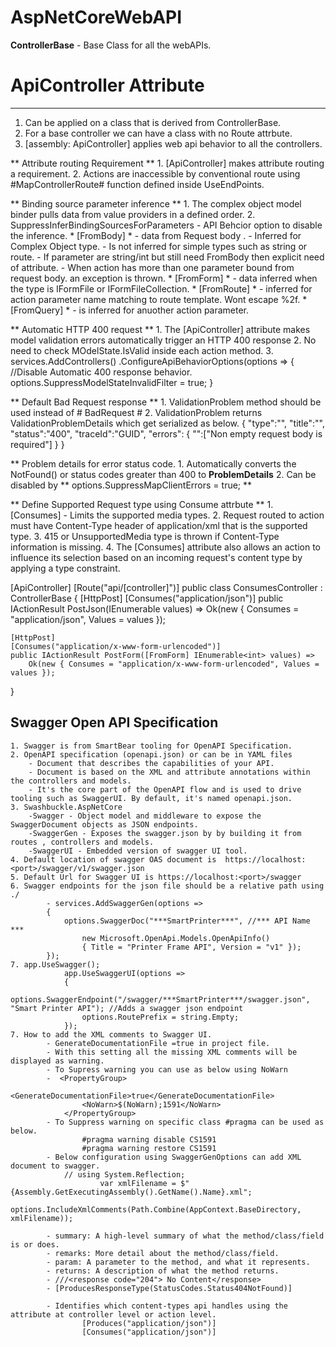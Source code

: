 # AspNetCoreWebAPI

 **ControllerBase** - Base Class for all the webAPIs.
 
 # ApiController Attribute
 -------------------------
 
 1. Can be applied on a class that is derived from ControllerBase.
 2. For a base controller we can have a class with no Route attrbute.
 3. [assembly: ApiController] applies web api behavior to all the controllers.

** Attribute routing Requirement **
	1. [ApiController] makes attribute routing a requirement.
	2. Actions are inaccessible by conventional route using #MapControllerRoute# function defined inside UseEndPoints.

** Binding source parameter inference **
	1. The complex object model binder pulls data from value providers in a defined order.
	2. SuppressInferBindingSourcesForParameters - API Behcior option to disable the inference.
		* [FromBody] * - data from Request body . 
				- Inferred for Complex Object type.
				- Is not inferred for simple types such as string or route.
				- If parameter are string/int but still need FromBody then explicit need of attribute.
				- When action has more than one parameter bound from request body. an exception is thrown.
		* [FromForm] * - data inferred when the type is IFormFile or IFormFileCollection.
		* [FromRoute] * - inferred for action parameter name matching to route template. Wont escape %2f.
		* [FromQuery] * - is inferred for anuother action parameter.
	
** Automatic HTTP 400 request **
	1. The [ApiController] attribute makes model validation errors automatically trigger an HTTP 400 response
	2. No need to check MOdelState.IsValid inside each action method.
	3. services.AddControllers()
    .ConfigureApiBehaviorOptions(options =>
    {
		//Disable Automatic 400 response behavior.
        options.SuppressModelStateInvalidFilter = true;
	}

** Default Bad Request response **
	1. ValidationProblem method should be used instead of # BadRequest #
	2. ValidationProblem returns ValidationProblemDetails which get serialized as below.
{
"type":"",
"title":"",
"status":"400",
"traceId":"GUID",
"errors":
	{
	"":["Non empty request body is required"]
	}
}

** Problem details for error status code.
	1. Automatically converts the NotFound() or status codes greater than 400 to **ProblemDetails**
	2. Can be disabled by ** options.SuppressMapClientErrors = true; **

** Define Supported Request type using Consume attrbute **
	1. [Consumes] - Limits the supported media types.
	2. Request routed to action must have Content-Type header of application/xml that is the supported type.
	3. 415 or UnsupportedMedia type is thrown if Content-Type information is missing.
	4. The [Consumes] attribute also allows an action to influence its selection based on an incoming request's content type by applying a type constraint. 

[ApiController]
[Route("api/[controller]")]
public class ConsumesController : ControllerBase
{
    [HttpPost]
    [Consumes("application/json")]
    public IActionResult PostJson(IEnumerable<int> values) =>
        Ok(new { Consumes = "application/json", Values = values });

    [HttpPost]
    [Consumes("application/x-www-form-urlencoded")]
    public IActionResult PostForm([FromForm] IEnumerable<int> values) =>
        Ok(new { Consumes = "application/x-www-form-urlencoded", Values = values });
}


## Swagger Open API Specification ##

	1. Swagger is from SmartBear tooling for OpenAPI Specification.
	2. OpenAPI specification (openapi.json) or can be in YAML files
		- Document that describes the capabilities of your API. 
		- Document is based on the XML and attribute annotations within the controllers and models. 
		- It's the core part of the OpenAPI flow and is used to drive tooling such as SwaggerUI. By default, it's named openapi.json.
	3. Swashbuckle.AspNetCore
		-Swagger - Object model and middleware to expose the SwaggerDocument objects as JSON endpoints.
		-SwaggerGen - Exposes the swagger.json by by building it from routes , controllers and models.
		-SwaggerUI - Embedded version of swagger UI tool.
	4. Default location of swagger OAS document is  https://localhost:<port>/swagger/v1/swagger.json
	5. Default Url for Swagger UI is https://localhost:<port>/swagger
	6. Swagger endpoints for the json file should be a relative path using ./ 
			- services.AddSwaggerGen(options =>
            {
                options.SwaggerDoc("***SmartPrinter***", //*** API Name ***
                    new Microsoft.OpenApi.Models.OpenApiInfo()
                    { Title = "Printer Frame API", Version = "v1" });
            });
	7. app.UseSwagger();
                app.UseSwaggerUI(options =>
                {
                    options.SwaggerEndpoint("/swagger/***SmartPrinter***/swagger.json", "Smart Printer API"); //Adds a swagger json endpoint
                    options.RoutePrefix = string.Empty;
                });
	7. How to add the XML comments to Swagger UI.
			- GenerateDocumentationFile =true in project file.
			- With this setting all the missing XML comments will be displayed as warning.
			- To Supress warning you can use as below using NoWarn
			-  <PropertyGroup>
					<GenerateDocumentationFile>true</GenerateDocumentationFile>
					<NoWarn>$(NoWarn);1591</NoWarn>
				</PropertyGroup>
			- To Suppress warning on specific class #pragma can be used as below.
					#pragma warning disable CS1591
					#pragma warning restore CS1591
			- Below configuration using SwaggerGenOptions can add XML document to swagger.
				// using System.Reflection;
						var xmlFilename = $"{Assembly.GetExecutingAssembly().GetName().Name}.xml";
						options.IncludeXmlComments(Path.Combine(AppContext.BaseDirectory, xmlFilename));
						
			- summary: A high-level summary of what the method/class/field is or does.
			- remarks: More detail about the method/class/field.
			- param: A parameter to the method, and what it represents.
			- returns: A description of what the method returns.
			- ///<response code="204"> No Content</response>
			- [ProducesResponseType(StatusCodes.Status404NotFound)]
			
			- Identifies which content-types api handles using the attribute at controller level or action level.
					[Produces("application/json")]
					[Consumes("application/json")]